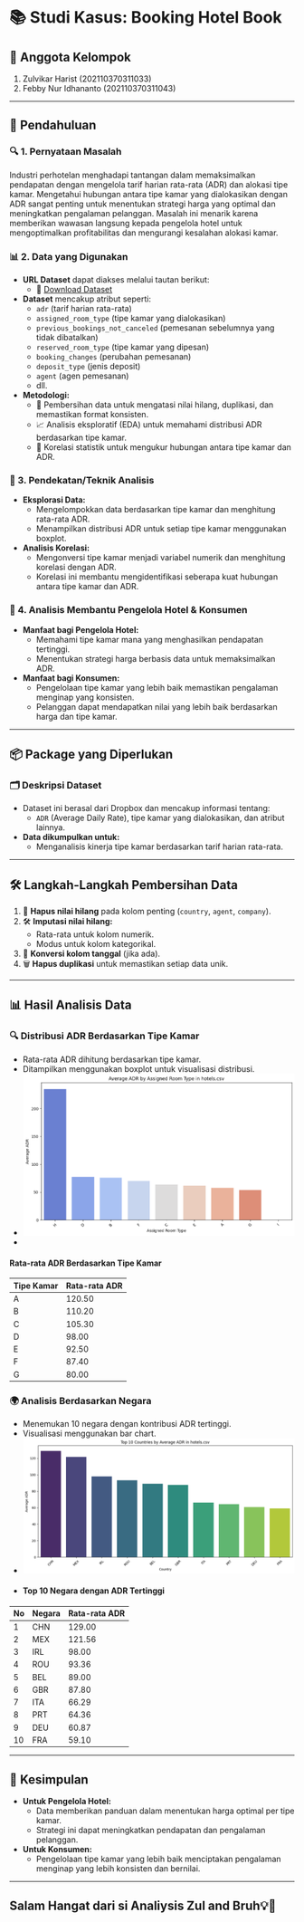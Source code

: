 # 📚 Studi Kasus: Booking Hotel Book

## 👥 Anggota Kelompok
1. Zulvikar Harist (202110370311033)
2. Febby Nur Idhananto (202110370311043)

---

## 📖 Pendahuluan

### 🔍 1. Pernyataan Masalah
Industri perhotelan menghadapi tantangan dalam memaksimalkan pendapatan dengan mengelola tarif harian rata-rata (ADR) dan alokasi tipe kamar. Mengetahui hubungan antara tipe kamar yang dialokasikan dengan ADR sangat penting untuk menentukan strategi harga yang optimal dan meningkatkan pengalaman pelanggan. Masalah ini menarik karena memberikan wawasan langsung kepada pengelola hotel untuk mengoptimalkan profitabilitas dan mengurangi kesalahan alokasi kamar.

### 📊 2. Data yang Digunakan
- **URL Dataset** dapat diakses melalui tautan berikut:
  - 🔗 [Download Dataset](https://www.dropbox.com/sh/qwdaldzkp8yrqwj/AADTj_WQcuKA0bsEeCKU__98a?dl=1)
- **Dataset** mencakup atribut seperti:
  - `adr` (tarif harian rata-rata)
  - `assigned_room_type` (tipe kamar yang dialokasikan)
  - `previous_bookings_not_canceled` (pemesanan sebelumnya yang tidak dibatalkan)
  - `reserved_room_type` (tipe kamar yang dipesan)
  - `booking_changes` (perubahan pemesanan)
  - `deposit_type` (jenis deposit)
  - `agent` (agen pemesanan)
  - dll.
- **Metodologi:**
  - 🔄 Pembersihan data untuk mengatasi nilai hilang, duplikasi, dan memastikan format konsisten.
  - 📈 Analisis eksploratif (EDA) untuk memahami distribusi ADR berdasarkan tipe kamar.
  - 🔗 Korelasi statistik untuk mengukur hubungan antara tipe kamar dan ADR.

### 🔬 3. Pendekatan/Teknik Analisis
- **Eksplorasi Data:**
  - Mengelompokkan data berdasarkan tipe kamar dan menghitung rata-rata ADR.
  - Menampilkan distribusi ADR untuk setiap tipe kamar menggunakan boxplot.
- **Analisis Korelasi:**
  - Mengonversi tipe kamar menjadi variabel numerik dan menghitung korelasi dengan ADR.
  - Korelasi ini membantu mengidentifikasi seberapa kuat hubungan antara tipe kamar dan ADR.

### 🎯 4. Analisis Membantu Pengelola Hotel & Konsumen
- **Manfaat bagi Pengelola Hotel:**
  - Memahami tipe kamar mana yang menghasilkan pendapatan tertinggi.
  - Menentukan strategi harga berbasis data untuk memaksimalkan ADR.
- **Manfaat bagi Konsumen:**
  - Pengelolaan tipe kamar yang lebih baik memastikan pengalaman menginap yang konsisten.
  - Pelanggan dapat mendapatkan nilai yang lebih baik berdasarkan harga dan tipe kamar.

---

## 📦 Package yang Diperlukan

### 🗂️ Deskripsi Dataset
- Dataset ini berasal dari Dropbox dan mencakup informasi tentang:
  - `ADR` (Average Daily Rate), tipe kamar yang dialokasikan, dan atribut lainnya.
- **Data dikumpulkan untuk:**
  - Menganalisis kinerja tipe kamar berdasarkan tarif harian rata-rata.

---

## 🛠️ Langkah-Langkah Pembersihan Data
1. 🚿 **Hapus nilai hilang** pada kolom penting (`country`, `agent`, `company`).
2. 🛠️ **Imputasi nilai hilang:**
   - Rata-rata untuk kolom numerik.
   - Modus untuk kolom kategorikal.
3. 📅 **Konversi kolom tanggal** (jika ada).
4. 🗑️ **Hapus duplikasi** untuk memastikan setiap data unik.

---

## 📊 Hasil Analisis Data

### 🔍 Distribusi ADR Berdasarkan Tipe Kamar
- Rata-rata ADR dihitung berdasarkan tipe kamar.
- Ditampilkan menggunakan boxplot untuk visualisasi distribusi.
- ![Gambar1](https://github.com/FebbyNurIdhananto12/BookingHotelBook_Analysis/blob/main/Gambar/AVG%20dan%20ROOM.png)
- 
#### Rata-rata ADR Berdasarkan Tipe Kamar
| Tipe Kamar | Rata-rata ADR |
|------------|---------------|
| A          | 120.50        |
| B          | 110.20        |
| C          | 105.30        |
| D          | 98.00         |
| E          | 92.50         |
| F          | 87.40         |
| G          | 80.00         |

### 🌍 Analisis Berdasarkan Negara
- Menemukan 10 negara dengan kontribusi ADR tertinggi.
- Visualisasi menggunakan bar chart.
- ![Gambar2](https://github.com/FebbyNurIdhananto12/BookingHotelBook_Analysis/blob/main/Gambar/AVG%20dan%20country.png)
- #### Top 10 Negara dengan ADR Tertinggi
| No | Negara | Rata-rata ADR |
|----|--------|---------------|
| 1  | CHN    | 129.00        |
| 2  | MEX    | 121.56        |
| 3  | IRL    | 98.00         |
| 4  | ROU    | 93.36         |
| 5  | BEL    | 89.00         |
| 6  | GBR    | 87.80         |
| 7  | ITA    | 66.29         |
| 8  | PRT    | 64.36         |
| 9  | DEU    | 60.87         |
| 10 | FRA    | 59.10         |

---

## 🚀 Kesimpulan
- **Untuk Pengelola Hotel:**
  - Data memberikan panduan dalam menentukan harga optimal per tipe kamar.
  - Strategi ini dapat meningkatkan pendapatan dan pengalaman pelanggan.
- **Untuk Konsumen:**
  - Pengelolaan tipe kamar yang lebih baik menciptakan pengalaman menginap yang lebih konsisten dan bernilai.

---

## Salam Hangat dari si Analiysis Zul and Bruh💡🌟
